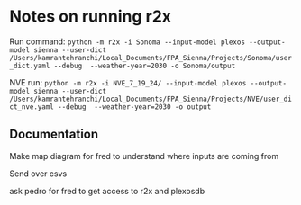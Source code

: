 # Notes on running r2x


Run command: 
`python -m r2x -i Sonoma --input-model plexos --output-model sienna --user-dict /Users/kamrantehranchi/Local_Documents/FPA_Sienna/Projects/Sonoma/user_dict.yaml --debug  --weather-year=2030 -o Sonoma/output`

NVE run: 
`python -m r2x -i NVE_7_19_24/ --input-model plexos --output-model sienna --user-dict /Users/kamrantehranchi/Local_Documents/FPA_Sienna/Projects/NVE/user_dict_nve.yaml --debug  --weather-year=2030 -o output`

## Documentation

Make map diagram for fred to understand where inputs are coming from

Send over csvs

ask pedro for fred to get access to r2x and plexosdb
